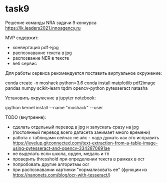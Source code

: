 # task9

Решение команды NRA задачи 9 конкурса https://lk.leaders2021.innoagency.ru

MVP содержит:
 - конвертация pdf->jpg
 - распознавание текста в jpg
 - распозвание NER в тексте
 - веб сервис


Для работы сервиса рекомендуется поставить виртуальное окружение:

conda create -n moshack python=3.6
conda install matplotlib pdf2image pandas numpy scikit-learn tqdm opencv-python pytesseract natasha


Установить окружение в jupyter notebook:

ipython kernel install --name "moshack" --user


TODO (внутренне):
 - сделать отдельный перевод в jpg и запускать сразу на jpg (постоянный перевод всего датасета занимает много времени)
 - работа с таблицами сейчас не айс - надо думать как это исправить https://levelup.gitconnected.com/text-extraction-from-a-table-image-using-pytesseract-and-opencv-3342870691ae
 - не выделать если школа, орден, медаль и тп
 - проверить thresshold при определении текста в рамках в ocr
 - попробовать другие алгоритмы ocr
 - при распознавании картинки "нормализовать ее" (функции из https://nanonets.com/blog/ocr-with-tesseract/)
